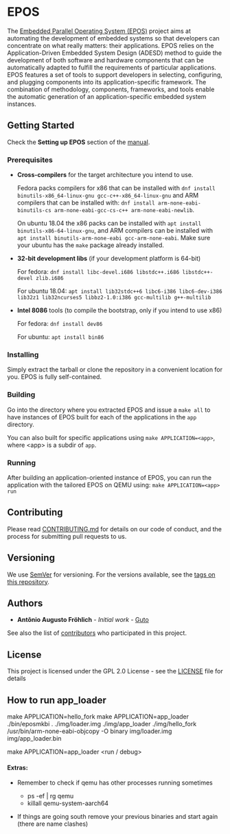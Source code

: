 # EPOS

The [Embedded Parallel Operating System (EPOS)](https://epos.lisha.ufsc.br) project aims at automating the development of embedded systems so that developers can concentrate on what really matters: their applications. EPOS relies on the Application-Driven Embedded System Design (ADESD) method to guide the development of both software and hardware components that can be automatically adapted to fulfill the requirements of particular applications. EPOS features a set of tools to support developers in selecting, configuring, and plugging components into its application-specific framework. The combination of methodology, components, frameworks, and tools enable the automatic generation of an application-specific embedded system instances. 

## Getting Started

Check the **Setting up EPOS** section of the [manual](https://epos.lisha.ufsc.br/EPOS+2+User+Guide#Setting_up_EPOS).

### Prerequisites

* **Cross-compilers** for the target architecture you intend to use.

    Fedora packs compilers for x86 that can be installed with ```dnf install binutils-x86_64-linux-gnu gcc-c++-x86_64-linux-gnu``` and ARM compilers that can be installed with: ```dnf install arm-none-eabi-binutils-cs arm-none-eabi-gcc-cs-c++ arm-none-eabi-newlib```.

    On ubuntu 18.04 the x86 packs can be installed with ```apt install binutils-x86-64-linux-gnu```, and ARM compilers can be installed with ```apt install binutils-arm-none-eabi gcc-arm-none-eabi```. Make sure your ubuntu has the ```make``` package already installed.

* **32-bit development libs** (if your development platform is 64-bit)

    For fedora: ```dnf install libc-devel.i686 libstdc++.i686 libstdc++-devel zlib.i686```

    For ubuntu 18.04: ```apt install lib32stdc++6 libc6-i386 libc6-dev-i386 lib32z1 lib32ncurses5 libbz2-1.0:i386 gcc-multilib g++-multilib```

* **Intel 8086** tools (to compile the bootstrap, only if you intend to use x86)

    For fedora: ```dnf install dev86```

    For ubuntu: ```apt install bin86```

### Installing

Simply extract the tarball or clone the repository in a convenient location for you. EPOS is fully self-contained. 

### Building

Go into the directory where you extracted EPOS and issue a ```make all``` to have instances of EPOS built for each of the applications in the ```app``` directory. 

You can also built for specific applications using ```make APPLICATION=<app>```, where \<app\> is a subdir of ```app```.

### Running

After building an application-oriented instance of EPOS, you can run the application with the tailored EPOS on QEMU using: ```make APPLICATION=<app> run```

## Contributing

Please read [CONTRIBUTING.md](CONTRIBUTING.md) for details on our code of conduct, and the process for submitting pull requests to us.

## Versioning

We use [SemVer](http://semver.org/) for versioning. For the versions available, see the [tags on this repository](https://gitlab.lisha.ufsc.br/osdi/teaching2/tags). 

## Authors

* **Antônio Augusto Fröhlich** - *Initial work* - [Guto](https://lisha.ufsc.br/Guto)

See also the list of [contributors](https://epos.lisha.ufsc.br/EPOS+Developers) who participated in this project.

## License

This project is licensed under the GPL 2.0 License - see the [LICENSE](LICENSE) file for details


## How to run app_loader

make APPLICATION=hello_fork <all optional>
make APPLICATION=app_loader <all optional>
./bin/eposmkbi . ./img/loader.img ./img/app_loader ./img/hello_fork
/usr/bin/arm-none-eabi-objcopy -O binary img/loader.img img/app_loader.bin

make APPLICATION=app_loader <run / debug>

#### Extras:

- Remember to check if qemu has other processes running sometimes
    - ps -ef | rg qemu
    - killall qemu-system-aarch64

- If things are going south remove your previous binaries and start again
    (there are name clashes)